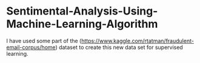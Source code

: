 # Sentimental-Analysis-Using-Machine-Learning-Algorithm
I have used some part of the (https://www.kaggle.com/rtatman/fraudulent-email-corpus/home) dataset to create this new data set for supervised learning. 
